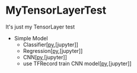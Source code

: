 # MyTensorLayerTest
It's just my TensorLayer test


* Simple Model
  * Classifier[[py](https://github.com/pkwin927/MyTensorLayerTest/blob/master/Tensorlayer/Classifier.py),[jupyter]]
  * Regression[[py](https://github.com/pkwin927/MyTensorLayerTest/blob/master/Tensorlayer/Regression.py),[jupyter]]
  * CNN[[py](https://github.com/pkwin927/MyTensorLayerTest/blob/master/Tensorlayer/CNN.py),[jupyter]]
  * use TFRecord train CNN model[[py](https://github.com/pkwin927/MyTensorLayerTest/blob/master/Tensorlayer/TFRecord.py),[jupyter]]
